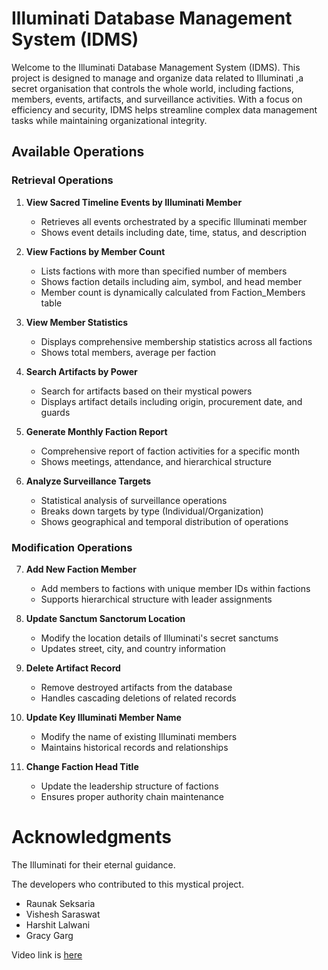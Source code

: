 # Illuminati Database Management System (IDMS)

Welcome to the Illuminati Database Management System (IDMS). This project is designed to manage and organize data related to Illuminati ,a secret organisation that controls the whole world, including factions, members, events, artifacts, and surveillance activities. With a focus on efficiency and security, IDMS helps streamline complex data management tasks while maintaining organizational integrity.


## Available Operations

### Retrieval Operations
1. **View Sacred Timeline Events by Illuminati Member**
   - Retrieves all events orchestrated by a specific Illuminati member
   - Shows event details including date, time, status, and description

2. **View Factions by Member Count**
   - Lists factions with more than specified number of members
   - Shows faction details including aim, symbol, and head member
   - Member count is dynamically calculated from Faction_Members table

3. **View Member Statistics**
   - Displays comprehensive membership statistics across all factions
   - Shows total members, average per faction

4. **Search Artifacts by Power**
   - Search for artifacts based on their mystical powers
   - Displays artifact details including origin, procurement date, and guards

5. **Generate Monthly Faction Report**
   - Comprehensive report of faction activities for a specific month
   - Shows meetings, attendance, and hierarchical structure

6. **Analyze Surveillance Targets**
   - Statistical analysis of surveillance operations
   - Breaks down targets by type (Individual/Organization)
   - Shows geographical and temporal distribution of operations

### Modification Operations
7. **Add New Faction Member**
   - Add members to factions with unique member IDs within factions
   - Supports hierarchical structure with leader assignments

8. **Update Sanctum Sanctorum Location**
   - Modify the location details of Illuminati's secret sanctums
   - Updates street, city, and country information

9. **Delete Artifact Record**
   - Remove destroyed artifacts from the database
   - Handles cascading deletions of related records

10. **Update Key Illuminati Member Name**
    - Modify the name of existing Illuminati members
    - Maintains historical records and relationships

11. **Change Faction Head Title**
    - Update the leadership structure of factions
    - Ensures proper authority chain maintenance
   
    

# Acknowledgments

The Illuminati for their eternal guidance.

The developers who contributed to this mystical project.

- Raunak Seksaria 
- Vishesh Saraswat
- Harshit Lalwani 
- Gracy Garg 

Video link is [here](https://iiitaphyd-my.sharepoint.com/:v:/g/personal/vishesh_saraswat_research_iiit_ac_in/ESZEqQvJFjtPiWQ9gREgsXgBbb5h1M4J3MxyLuR_GzkBzQ?nav=eyJyZWZlcnJhbEluZm8iOnsicmVmZXJyYWxBcHAiOiJPbmVEcml2ZUZvckJ1c2luZXNzIiwicmVmZXJyYWxBcHBQbGF0Zm9ybSI6IldlYiIsInJlZmVycmFsTW9kZSI6InZpZXciLCJyZWZlcnJhbFZpZXciOiJNeUZpbGVzTGlua0NvcHkifX0&e=Chrg8e)

